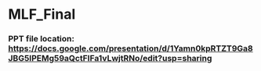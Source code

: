 # MLF_Final

### PPT file location: https://docs.google.com/presentation/d/1Yamn0kpRTZT9Ga8JBG5IPEMg59aQctFIFa1vLwjtRNo/edit?usp=sharing
